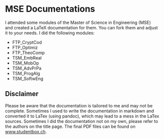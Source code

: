 # MSE Documentations

I attended some modules of the Master of Science in Engineering (MSE) and created a LaTeX documentation for them. You can fork them and adjust it to your needs. I did the following modules:

- FTP_CryptCod
- FTP_Optimiz
- FTP_TheoComp
- TSM_EmbReal
- TSM_MobOp
- TSM_AdvPrPa
- TSM_ProgAlg
- TSM_SoftwEng

## Disclaimer

Please be aware that the documentation is tailored to me and may not be complete. Sometimes I used to write the documentation in markdown and converted it to LaTex (using pandoc), which may lead to a mess in the LaTex sources. Sometimes I did the documentation not on my own, please refer to the authors on the title page. The final PDF files can be found on www.studentbox.ch.
